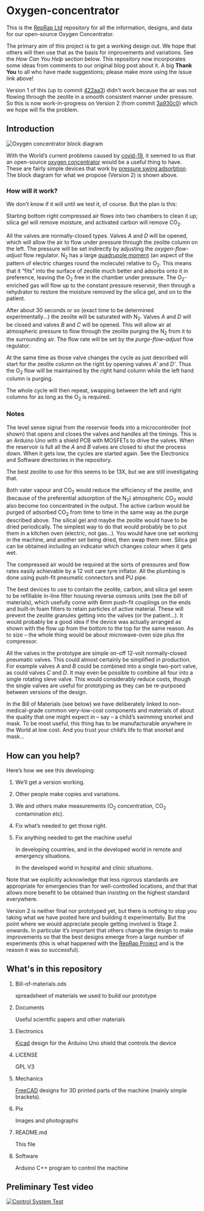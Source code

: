 # Oxygen-concentrator

This is the [RepRap Ltd](https://reprapltd.com) repository for all the information, designs, and data for our open-source Oxygen Concentrator.

The primary aim of this project is to get a working design out.  We hope that others will then use that as the basis for improvements and variations.  See the *How Can You Help* section below.  This repository now incorporates some ideas from comments to our original blog post about it.  A big **Thank You** to all who have made suggestions; please make more using the issue link above!

Version 1 of this (up to commit [422aa3](https://github.com/RepRapLtd/Oxygen-concentrator/commit/422aaa3da3306aa2c95ef35095159bc0f398108a)) didn't work because the air was not flowing through the zeolite in a smooth consistent manner under pressure.  So this is now work-in-progress on Version 2 (from commit [3a930c0](https://github.com/RepRapLtd/Oxygen-concentrator/commit/3a930c09b3ee5cdb08eb29aa33c5f615ee4f58ef)) which we hope will fix the problem.

## Introduction

![Oxygen concentrator block diagram](Pix/o2-concentrator.png)

With the World’s current problems caused by [covid-19](https://en.wikipedia.org/wiki/Coronavirus_disease_2019), it seemed to us that an open-source [oxygen concentrator](https://en.wikipedia.org/wiki/Oxygen_concentrator) would be a useful thing to have.  These are fairly simple devices that work by [pressure swing adsorbtion](https://en.wikipedia.org/wiki/Pressure_swing_adsorption#Rapid_PSA).  The block diagram for what we propose (Version 2) is shown above.

### How will it work?

We don't know if it will until we test it, of course.  But the plan is this:

Starting bottom right compressed air flows into two chambers to clean it up; silica gel will remove moisture, and activated carbon will remove CO<sub>2</sub>.

All the valves are normally-closed types.  Valves *A* and *D* will be opened, which will allow the air to flow under pressure through the zeolite column on the left.  The pressure will be set indirectly by adjusting the *oxygen-flow-adjust* flow regulator. N<sub>2</sub> has a large [quadrupole moment](https://en.wikipedia.org/wiki/Quadrupole) (an aspect of the pattern of electric charges round the molecule) relative to O<sub>2</sub>. This means that it “fits” into the surface of zeolite much better and adsorbs onto it in preference, leaving the O<sub>2</sub> free in the chamber under pressure.  The  O<sub>2</sub>-enriched gas will flow up to the constant pressure reservoir, then through a rehydrator to restore the moisture removed by the silica gel, and on to the patient.

After about 30 seconds or so (exact time to be determined experimentally...) the zeolite will be saturated with N<sub>2</sub>.  Valves *A* and *D* will be closed and valves *B* and *C* will be opened.  This will allow air at atmospheric pressure to flow through the zeolite purging the N<sub>2</sub> from it to the surrounding air.  The flow rate will be set by the *purge-flow-adjust* flow regulator.

At the same time as those valve changes the cycle as just described will start for the zeolite column on the right by opening valves *A'* and *D'*.  Thus the O<sub>2</sub> flow will be maintained by the right hand column while the left hand column is purging.

The whole cycle will then repeat, swapping between the left and right columns for as long as the O<sub>2</sub> is required.

### Notes

The level sense signal from the reservoir feeds into a microcontroller (not shown) that opens and closes the valves and handles all the timings.  This is an Arduino Uno with a shield PCB with MOSFETs to drive the valves.  When the reservoir is full all the *A* and *B* valves are closed to shut the process down.  When it gets low, the cycles are started again.  See the Electronics and Software directories in the repository.

The best zeolite to use for this seems to be 13X, but we are still investigating that.

Both vater vapour and CO<sub>2</sub> would reduce the efficiency of the zeolite, and (because of the preferential adsorption of the N<sub>2</sub>) atmospheric CO<sub>2</sub> would also become too concentrated in the output.  The active carbon would be purged of adsorbed CO<sub>2</sub> from time to time in the same way as the purge described above.  The silical gel and maybe the zeolite would have to be dried periodically.  The simplest way to do that would probably be to put them in a kitchen oven (electric, not gas…).  You would have one set working in the machine, and another set being dried, then swap them over.  Silica gel can be obtained including an indicator which changes colour when it gets wet.

The compressed air would be required at the sorts of pressures and flow rates easily achievable by a 12 volt care tyre inflator.  All the plumbing is done using push-fit pneumatic connectors and PU pipe.

The best devices to use to contain the zeolite, carbon, and silica gel seem to be refillable in-line filter housing reverse osmosis units (see the bill of materials), which usefully come with 6mm push-fit couplings on the ends and built-in foam filters to retain particles of active material.  These will prevent the zeolite granules getting into the valves (or the patient…).  It would probably be a good idea if the device was actually arranged as shown with the flow up from the bottom to the top for the same reason.  As to size – the whole thing would be about microwave-oven size plus the compressor.

All the valves in the prototype are simple on-off 12-volt normally-closed pneumatic valves.  This could almost certainly be simplified in production.  For example valves *A* and *B* could be combined into a single two-port valve, as could valves *C* and *D*.  It may even be possible to combine all four into a single rotating sleve valve.  This would considerably reduce costs, though the single valves are useful for prototyping as they can be re-purposed between versions of the design.

In the Bill of Materials (see below) we have deliberately linked to non-medical-grade common very-low-cost components and materials of about the quality that one might expect in – say – a child’s swimming snorkel and mask.  To be most useful, this thing has to be manufacturable anywhere in the World at low cost.  And you trust your child’s life to that snorkel and mask…


## How can you help?

Here’s how we see this developing:

1. We’ll get a version working.
2. Other people make copies and variations.
3. We and others make measurements (O<sub>2</sub> concentration, CO<sub>2</sub> contamination etc).
4. Fix what’s needed to get those right.
5. Fix anything needed to get the machine useful

   In developing countries, and in the developed world in remote and emergency situations.

   In the developed world in hospital and clinic situations.

Note that we explicitly acknowledge that less rigorous standards are appropriate for emergencies than for well-controlled locations, and that that allows more benefit to be obtained than insisting on the highest standard everywhere.

Version 2 is neither final nor prototyped yet, but there is nothing to stop you taking what we have posted here and building it experimentally.  But the point where we would appreciate people getting involved is Stage 2. onwards.  In particular it’s important that others change the design to make improvements so that the best designs emerge from a large number of experiments (this is what happened with the [RepRap Project](https://reprap.org) and is the reason it was so successful).

## What's in this repository

1. Bill-of-materials.ods

   spreadsheet of materials we used to build our prototype

2. Documents

   Useful scientific papers and other materials

3. Electronics

   [Kicad](https://www.kicad-pcb.org/) design for the Arduino Uno shield that controls the device

4. LICENSE

   GPL V3

5. Mechanics

   [FreeCAD](https://www.freecadweb.org/) designs for 3D printed parts of the machine (mainly simple brackets).

6. Pix

   Images and photographs

7. README.md

   This file

8. Software

   Arduino C++ program to control the machine 

## Preliminary Test video

[![Control System Test](http://img.youtube.com/vi/y4nPhJDR1PU/0.jpg)](https://www.youtube.com/watch?v=y4nPhJDR1PU "Control System Test")




